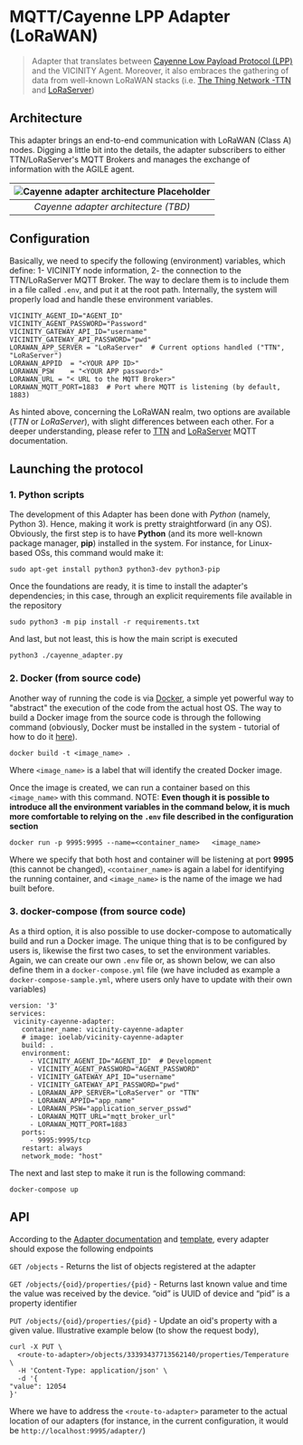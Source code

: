 <!--
# Copyright (C) 2018 ATOS Spain S.A., Sky-Watch
# All rights reserved. This program and the accompanying materials
# are made available under the terms of the Eclipse Public License 2.0
# which accompanies this distribution, and is available at
# https://www.eclipse.org/legal/epl-2.0/
# 
# SPDX-License-Identifier: EPL-2.0
#
# Contributors:
#     ATOS Spain - agile-lora protocol implementation
#	  SKy-Watch - LoRaServer Dockerization and integration
-->

# MQTT/Cayenne LPP Adapter (LoRaWAN)

> Adapter that translates between [Cayenne Low Payload Protocol (LPP)](https://mydevices.com/cayenne/docs/lora/) and the VICINITY Agent. Moreover, it also embraces the gathering of data from well-known LoRaWAN stacks (i.e. [The Thing Network -TTN](https://www.thethingsnetwork.org/) and [LoRaServer](https://www.loraserver.io/))


## Architecture

This adapter brings an end-to-end communication with LoRaWAN (Class A) nodes. Digging a little bit into the details, the adapter subscribers to either TTN/LoRaServer's MQTT Brokers and manages the exchange of information with the AGILE agent.

| ![Cayenne adapter architecture Placeholder](../docs/cayenne-adapter.png) | 
|:--:|
| *Cayenne adapter architecture (TBD)* |


## Configuration

Basically, we need to specify the following (environment) variables, which define: 1- VICINITY node information, 2- the connection to the TTN/LoRaServer MQTT Broker. The way to declare them is to include them in a file called `.env`, and put it at the root path. Internally, the system will properly load and handle these environment variables.

```
VICINITY_AGENT_ID="AGENT_ID"  
VICINITY_AGENT_PASSWORD="Password"
VICINITY_GATEWAY_API_ID="username"
VICINITY_GATEWAY_API_PASSWORD="pwd"
LORAWAN_APP_SERVER = "LoRaServer"  # Current options handled ("TTN", "LoRaServer")
LORAWAN_APPID  = "<YOUR APP ID>"
LORAWAN_PSW    = "<YOUR APP password>"
LORAWAN_URL = "< URL to the MQTT Broker>"
LORAWAN_MQTT_PORT=1883  # Port where MQTT is listening (by default, 1883)
```
As hinted above, concerning the LoRaWAN realm, two options are available (*TTN* or *LoRaServer*), with slight differences between each other. For a deeper understanding, please refer to [TTN](https://www.thethingsnetwork.org/docs/applications/mqtt/) and [LoRaServer](https://www.loraserver.io/install/mqtt-auth/) MQTT documentation. 


## Launching the protocol

  ### 1. Python scripts

The development of this Adapter has been done with *Python* (namely, Python 3). Hence, making it work is pretty straightforward (in any OS). Obviously, the first step is to have **Python** (and its more well-known package manager, **pip**) installed in the system. For instance, for Linux-based OSs, this command would make it:

```
sudo apt-get install python3 python3-dev python3-pip
```

Once the foundations are ready, it is time to install the adapter's dependencies; in this case, through an explicit requirements file available in the repository

```
sudo python3 -m pip install -r requirements.txt
```

And last, but not least, this is how the main script is executed

```
python3 ./cayenne_adapter.py
```

  ### 2. Docker (from source code)

Another way of running the code is via [Docker](https://www.docker.com/), a simple yet powerful way to "abstract" the execution of the code from the actual host OS. The way to build a Docker image from the source code is through the following command (obviously, Docker must be installed in the system - tutorial of how to do it [here](https://docs.docker.com/install/)).

```
docker build -t <image_name> .
```

Where `<image_name>` is a label that will identify the created Docker image.

Once the image is created, we can run a container based on this `<image_name>` with this command. NOTE: **Even though it is possible to introduce all the environment variables in the command below, it is much more comfortable to relying on the `.env` file described in the configuration section** 


```
docker run -p 9995:9995 --name=<container_name>   <image_name>
```

Where we specify that both host and container will be listening at port **9995** (this cannot be changed), `<container_name>` is again a label for identifying the running container, and `<image_name>` is the name of the image we had built before.

  ### 3. docker-compose (from source code)

As a third option, it is also possible to use docker-compose to automatically build and run a Docker image. The unique thing that is to be configured by users is, likewise the first two cases, to set the environment variables. Again, we can create our own `.env` file or, as shown below, we can also define them in a `docker-compose.yml` file (we have included as example a `docker-compose-sample.yml`, where users only have to update with their own variables)   
   
   ```
version: '3'
services:
    vicinity-cayenne-adapter:
      container_name: vicinity-cayenne-adapter
      # image: ioelab/vicinity-cayenne-adapter
      build: .    
      environment:
        - VICINITY_AGENT_ID="AGENT_ID"  # Development
        - VICINITY_AGENT_PASSWORD="AGENT_PASSWORD"
        - VICINITY_GATEWAY_API_ID="username"
        - VICINITY_GATEWAY_API_PASSWORD="pwd"
        - LORAWAN_APP_SERVER="LoRaServer" or "TTN"
        - LORAWAN_APPID="app_name"
        - LORAWAN_PSW="application_server_psswd"
        - LORAWAN_MQTT_URL="mqtt_broker_url"   
        - LORAWAN_MQTT_PORT=1883 
      ports: 
        - 9995:9995/tcp
      restart: always    
      network_mode: "host"
   ```  

The next and last step to make it run is the following command:
   
```
docker-compose up
```


## API

According to the [Adapter documentation](https://github.com/vicinityh2020/vicinity-agent/blob/master/docs/ADAPTER.md) and [template](https://github.com/vicinityh2020/vicinity-adapter-template), every adapter should expose the following endpoints

`GET /objects` - Returns the list of objects registered at the adapter

`GET /objects/{oid}/properties/{pid}` - Returns last known value and time the value was received by the device. “oid” is UUID of device and “pid” is a property identifier

`PUT /objects/{oid}/properties/{pid}` - Update an oid's property with a given value. Illustrative example below (to show the request body), 

```
curl -X PUT \
  <route-to-adapter>/objects/33393437713562140/properties/Temperature \
  -H 'Content-Type: application/json' \
  -d '{
"value": 12054
}'
```

Where we have to address the  `<route-to-adapter>` parameter to the actual location of our adapters (for instance, in the current configuration, it would be `http://localhost:9995/adapter/`)
